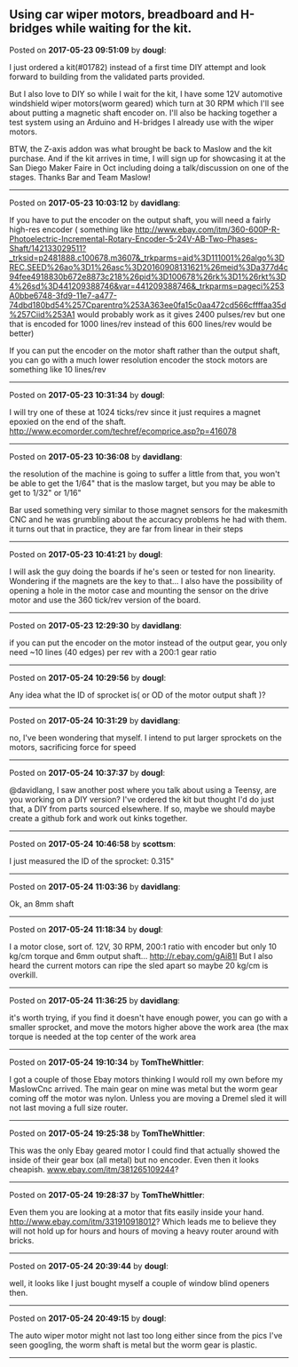 ## Using car wiper motors, breadboard and H-bridges while waiting for the kit.
Posted on **2017-05-23 09:51:09** by **dougl**:

I just ordered a kit(#01782) instead of a first time DIY attempt and look forward to building from the validated parts provided. 

But I also love to DIY so while I wait for the kit, I have some 12V automotive windshield wiper motors(worm geared) which turn at 30 RPM which I'll see about putting a magnetic shaft encoder on. I'll also be hacking together a test system using an Arduino and H-bridges I already use with the wiper motors.  

BTW, the Z-axis addon was what brought be back to Maslow and the kit purchase. And if the kit arrives in time, I will sign up for showcasing it at the San Diego Maker Faire in Oct including doing a talk/discussion on one of the stages.  Thanks Bar and Team Maslow!

---

Posted on **2017-05-23 10:03:12** by **davidlang**:

If you have to put the encoder on the output shaft, you will need a fairly high-res encoder ( something like http://www.ebay.com/itm/360-600P-R-Photoelectric-Incremental-Rotary-Encoder-5-24V-AB-Two-Phases-Shaft/142133029511?_trksid=p2481888.c100678.m3607&_trkparms=aid%3D111001%26algo%3DREC.SEED%26ao%3D1%26asc%3D20160908131621%26meid%3Da377d4c94fee4918830b672e8873c218%26pid%3D100678%26rk%3D1%26rkt%3D4%26sd%3D441209388746&var=441209388746&_trkparms=pageci%253A0bbe6748-3fd9-11e7-a477-74dbd180bd54%257Cparentrq%253A363ee0fa15c0aa472cd566cffffaa35d%257Ciid%253A1 would probably work as it gives 2400 pulses/rev but one that is encoded for 1000 lines/rev instead of this 600 lines/rev would be better)

If you can put the encoder on the motor shaft rather than the output shaft, you can go with a much lower resolution encoder the stock motors are something like 10 lines/rev

---

Posted on **2017-05-23 10:31:34** by **dougl**:

I will try one of these at 1024 ticks/rev since it just requires a magnet epoxied on the end of the shaft. 
 http://www.ecomorder.com/techref/ecomprice.asp?p=416078

---

Posted on **2017-05-23 10:36:08** by **davidlang**:

the resolution of the machine is going to suffer a little from that, you won't be able to get the 1/64" that is the maslow target, but you may be able to get to 1/32" or 1/16"

Bar used something very similar to those magnet sensors for the makesmith CNC and he was grumbling about the accuracy problems he had with them. it turns out that in practice, they are far from linear in their steps

---

Posted on **2017-05-23 10:41:21** by **dougl**:

I will ask the guy doing the boards if he's seen or tested for non linearity. Wondering if the magnets are the key to that... I also have the possibility of opening a hole in the motor case and mounting the sensor on the drive motor and use the 360 tick/rev version of the board.

---

Posted on **2017-05-23 12:29:30** by **davidlang**:

if you can put the encoder on the motor instead of the output gear, you only need ~10 lines (40 edges) per rev with a 200:1 gear ratio

---

Posted on **2017-05-24 10:29:56** by **dougl**:

Any idea what the ID of sprocket is( or OD of the motor output shaft )?

---

Posted on **2017-05-24 10:31:29** by **davidlang**:

no, I've been wondering that myself. I intend to put larger sprockets on the motors, sacrificing force for speed

---

Posted on **2017-05-24 10:37:37** by **dougl**:

@davidlang, I saw another post where you talk about using a Teensy, are you working on a DIY version?  I've ordered the kit but thought I'd do just that, a DIY from parts sourced elsewhere.  If so, maybe we should maybe create a github fork and work out kinks together.

---

Posted on **2017-05-24 10:46:58** by **scottsm**:

I just measured the ID of the sprocket: 0.315"

---

Posted on **2017-05-24 11:03:36** by **davidlang**:

Ok, an 8mm shaft

---

Posted on **2017-05-24 11:18:34** by **dougl**:

I a motor close, sort of.  12V, 30 RPM, 200:1 ratio with encoder but only 10 kg/cm torque and 6mm output shaft... http://r.ebay.com/gAi81l  But I also heard the current motors can ripe the sled apart so maybe 20 kg/cm is overkill.

---

Posted on **2017-05-24 11:36:25** by **davidlang**:

it's worth trying, if you find it doesn't have enough power, you can go with a smaller sprocket, and move the motors higher above the work area (the max torque is needed at the top center of the work area

---

Posted on **2017-05-24 19:10:34** by **TomTheWhittler**:

I got a couple of those Ebay motors thinking I would roll my own before my MaslowCnc arrived. The main gear on mine was metal but the worm gear coming off the motor was nylon. Unless you are moving a Dremel sled it will not last moving a full size router.

---

Posted on **2017-05-24 19:25:38** by **TomTheWhittler**:

This was the only Ebay geared motor I could find that actually showed the inside of their gear box (all metal) but no encoder. Even then it looks cheapish. 
www.ebay.com/itm/381265109244?

---

Posted on **2017-05-24 19:28:37** by **TomTheWhittler**:

Even them you are looking at a motor that fits easily inside your hand.
http://www.ebay.com/itm/331910918012?
Which leads me to believe they will not hold up for hours and hours of moving a heavy router around with bricks.

---

Posted on **2017-05-24 20:39:44** by **dougl**:

well, it looks like I just bought myself a couple of window blind openers then.

---

Posted on **2017-05-24 20:49:15** by **dougl**:

The auto wiper motor might not last too long either since from the pics I've seen googling, the worm shaft is metal but the worm gear is plastic.

---

